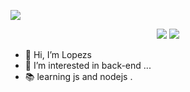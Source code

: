 <p aling="center"> 
<img src="https://c.tenor.com/BrP-6iJOIQsAAAAC/kurisu-steinsgate.gif"/>
<br>
</p>
<p align="center">
  <img src="https://img.shields.io/badge/-JavaScript-black?style=flat-square&logo=javascript" />
  <img src="https://img.shields.io/badge/-Node.js-black?style=flat-square&logo=Node.js" />
<br>
</p>


- 👋 Hi, I’m Lopezs
- 👀 I’m interested in back-end ...
- 📚 learning js and nodejs . 
<!---
shoya2K/shoya2K is a ✨ special ✨ repository because its `README.md` (this file) appears on your GitHub profile.
You can click the Preview link to take a look at your changes.
--->
